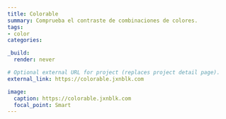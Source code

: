 ```yaml
---
title: Colorable
summary: Comprueba el contraste de combinaciones de colores.
tags:
- color
categories: 

_build:
  render: never

# Optional external URL for project (replaces project detail page).
external_link: https://colorable.jxnblk.com

image:
  caption: https://colorable.jxnblk.com
  focal_point: Smart
---
```

